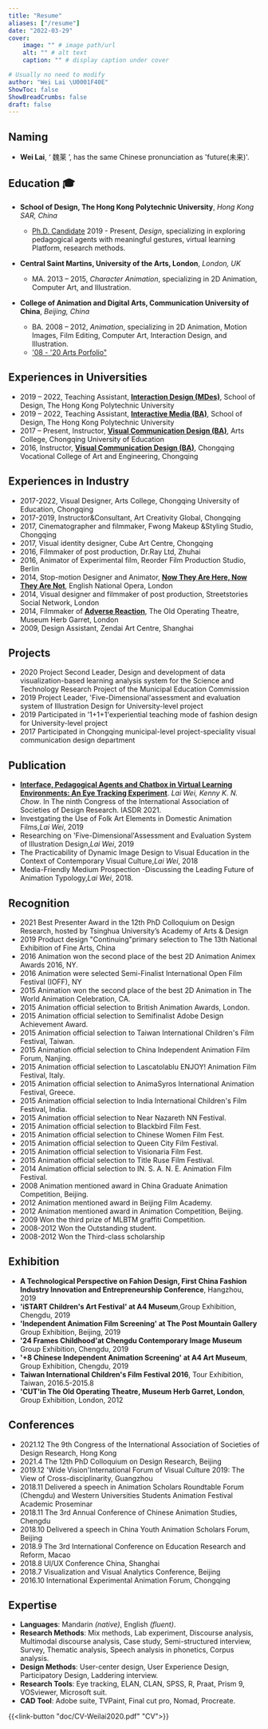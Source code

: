 ```yaml
---
title: "Resume"
aliases: ["/resume"]
date: "2022-03-29"
cover:
    image: "" # image path/url
    alt: "" # alt text
    caption: "" # display caption under cover

# Usually no need to modify
author: "Wei Lai \U0001F40E"
ShowToc: false
ShowBreadCrumbs: false
draft: false
---
```


## Naming 
- **Wei Lai**, ‘ 魏莱 ’, has the same Chinese pronunciation as 'future(未来)'.

## Education :mortar_board:
- **School of Design, The Hong Kong Polytechnic University**, *Hong Kong SAR, China*
    - [Ph.D. Candidate](https://www.sd.polyu.edu.hk/en/meet-our-students/wei-lai) 2019 - Present, *Design*, specializing in exploring pedagogical agents with meaningful gestures, virtual learning Platform, research methods.

- **Central Saint Martins, University of the Arts, London**, *London, UK* 
    - MA. 2013 – 2015, *Character Animation*, specializing in 2D Animation, Computer Art, and Illustration.

- **College of Animation and Digital Arts, Communication University of China**, *Beijing, China* 
    - BA. 2008 – 2012, *Animation*, specializing in 2D Animation, Motion Images, Film Editing, Computer Art, Interaction Design, and Illustration.
    - ['08 - '20 Arts Porfolio"](doc/WeiLai-Portfolio.pdf)

## Experiences in Universities
- 2019 – 2022, Teaching Assistant, **[Interaction Design (MDes)](https://www.sd.polyu.edu.hk/en/study-detail/interaction-design)**, School of Design, The Hong Kong Polytechnic University
- 2019 – 2022, Teaching Assistant, **[Interactive Media (BA)](https://www.sd.polyu.edu.hk/en/study-detail/ba-hons-in-interactive-media)**, School of Design, The Hong Kong Polytechnic University
- 2017 – Present, Instructor, **[Visual Communication Design (BA)](https://www.cque.edu.cn/msx/)**, Arts College, Chongqing University of Education
- 2016, Instructor, **[Visual Communication Design (BA)](http://sjcm.cqysxy.com/)**, Chongqing Vocational College of Art and Engineering, Chongqing 

## Experiences in Industry
- 2017-2022, Visual Designer, Arts College, Chongqing University of Education, Chongqing
- 2017-2019, Instructor&Consultant, Art Creativity Global, Chongqing
- 2017, Cinematographer and filmmaker, Fwong Makeup &Styling Studio, Chongqing
- 2017, Visual identity designer, Cube Art Centre, Chongqing
- 2016, Filmmaker of post production, Dr.Ray Ltd, Zhuhai
- 2016, Animator of Experimental film, Reorder Film Production Studio, Berlin
- 2014, Stop-motion Designer and Animator,  **[Now They Are Here, Now They Are Not](https://vimeo.com/126324356)**, English National Opera, London
- 2014, Visual designer and filmmaker of post production, Streetstories Social Network, London
- 2014, Filmmaker of  **[Adverse Reaction](https://vimeo.com/98441366)**, The Old Operating Theatre, Museum Herb Garret, London 
- 2009, Design Assistant, Zendai Art Centre, Shanghai

## Projects
- 2020 Project Second Leader, Design and development of data visualization-based learning analysis system for the Science and Technology Research Project of the Municipal Education Commission
- 2019 Project Leader, 'Five-Dimensional'assessment and evaluation system of Illustration Design for University-level project 
- 2019 Participated in '1+1+1'experiential teaching mode of fashion design for University-level project 
- 2017 Participated in Chongqing municipal-level project-speciality visual communication design department

## Publication
- **[Interface, Pedagogical Agents and Chatbox in Virtual Learning Environments: An Eye Tracking Experiment]()**. *Lai Wei, Kenny K. N. Chow*. In The ninth Congress of the International Association of Societies of Design Research. IASDR 2021.
- Investgating the Use of Folk Art Elements in Domestic Animation Films,*Lai Wei*, 2019
- Researching on 'Five-Dimensional'Assessment and Evaluation System of Illustration Design,*Lai Wei*, 2019
- The Practicability of Dynamic Image Design to Visual Education in the Context of Contemporary Visual Culture,*Lai Wei*, 2018
- Media-Friendly Medium Prospection -Discussing the Leading Future of Animation Typology,*Lai Wei*, 2018.

## Recognition
- 2021 Best Presenter Award in the 12th PhD Colloquium on Design Research, hosted by Tsinghua University’s Academy of Arts & Design 
- 2019 Product design "Continuing"primary selection to The 13th National Exhibition of Fine Arts, China 
- 2016 Animation  <In Black> <Adverse Reaction> won the second place of the best 2D Animation Animex Awards 2016, NY.
- 2016 Animation  <In Black> <Adverse Reaction> were selected Semi-Finalist International Open Film Festival (IOFF), NY
- 2015 Animation  <In Black> won the second place of the best 2D Animation in The World Animation Celebration, CA.
- 2015 Animation  <In Black> official selection to British Animation Awards, London.
- 2015 Animation  <In Black> official selection to Semifinalist Adobe Design Achievement Award. 
- 2015 Animation  <In Black> official selection to Taiwan International Children's Film Festival, Taiwan.
- 2015 Animation  <In Black> official selection to China Independent Animation Film Forum, Nanjing. 
- 2015 Animation  <In Black> official selection to Lascatolablu ENJOY! Animation Film Festival, Italy.
- 2015 Animation  <In Black> official selection to AnimaSyros International Animation Festival, Greece.
- 2015 Animation  <In Black> official selection to India International Children's Film Festival, India. 
- 2015 Animation  <In Black> official selection to Near Nazareth NN Festival.
- 2015 Animation  <In Black> <Adverse Reaction> official selection to Blackbird Film Fest.
- 2015 Animation  <In Black> official selection to Chinese Women Film Fest.
- 2015 Animation  <In Black> official selection to Queen City Film Festival. 
- 2015 Animation  <In Black> official selection to Visionaria Film Fest.
- 2015 Animation  <Adverse Reaction> official selection to Title Ruse Film Festival.
- 2014 Animation  <Adverse Reaction> official selection to IN. S. A. N. E. Animation Film Festival.
- 2008 Animation  <Bear Has Child> mentioned award in China Graduate Animation Competition, Beijing.
- 2012 Animation  <Bear Has Child> mentioned award in Beijing Film Academy. 
- 2012 Animation  <Bear Has Child> mentioned award in Animation Competition, Beijing.
- 2009 Won the third prize of MLBTM graffiti Competition.
- 2008-2012 Won the Outstanding student.
- 2008-2012 Won the Third-class scholarship

## Exhibition
- **A Technological Perspective on Fahion Design, First China Fashion Industry Innovation and Entrepreneurship Conference**, Hangzhou, 2019
- **'iSTART Children's Art Festival' at A4 Museum**,Group Exhibition, Chengdu, 2019 
- **'Independent Animation Film Screening' at The Post Mountain Gallery** Group Exhibition, Beijing, 2019
- **'24 Frames Childhood'at Chengdu Contemporary Image Museum** Group Exhibition, Chengdu, 2019
- **'+8 Chinese Independent Animation Screening' at A4 Art Museum**, Group Exhibition, Chengdu, 2019
- **Taiwan International Children's Film Festival 2016**, Tour Exhibition, Taiwan, 2016.5-2015.8  
- **'CUT'in The Old Operating Theatre, Museum Herb Garret, London**, Group Exhibition, London, 2012 

## Conferences
- 2021.12 The 9th Congress of the International Association of Societies of Design Research, Hong Kong
- 2021.4 The 12th PhD Colloquium on Design Research, Beijing
- 2019.12 'Wide Vision'International Forum of Visual Culture 2019: The View of Cross-disciplinarity, Guangzhou 
- 2018.11 Delivered a speech in Animation Scholars Roundtable Forum (Chengdu) and Western Universities Students Animation Festival Academic Proseminar
- 2018.11 The 3rd Annual Conference of Chinese Animation Studies, Chengdu
- 2018.10 Delivered a speech in China Youth Animation Scholars Forum, Beijing 
- 2018.9 The 3rd International Conference on Education Research and Reform, Macao 
- 2018.8 Ul/UX Conference China, Shanghai
- 2018.7 Visualization and Visual Analytics Conference, Beijing
- 2016.10 International Experimental Animation Forum, Chongqing

## Expertise
- **Languages**: Mandarin _(native)_, English _(fluent)_.
- **Research Methods**: Mix methods, Lab experiment, Discourse analysis, Multimodal discourse analysis, Case study, Semi-structured interview, Survey, Thematic analysis, Speech analysis in phonetics, Corpus analysis.
- **Design Methods**: User-center design, User Experience Design, Participatory Design, Laddering interview.
- **Research Tools**: Eye tracking, ELAN, CLAN, SPSS, R, Praat, Prism 9, VOSviewer, Microsoft suit.
- **CAD Tool**: Adobe suite, TVPaint, Final cut pro, Nomad, Procreate.


 {{<link-button "doc/CV-Weilai2020.pdf" "CV">}}